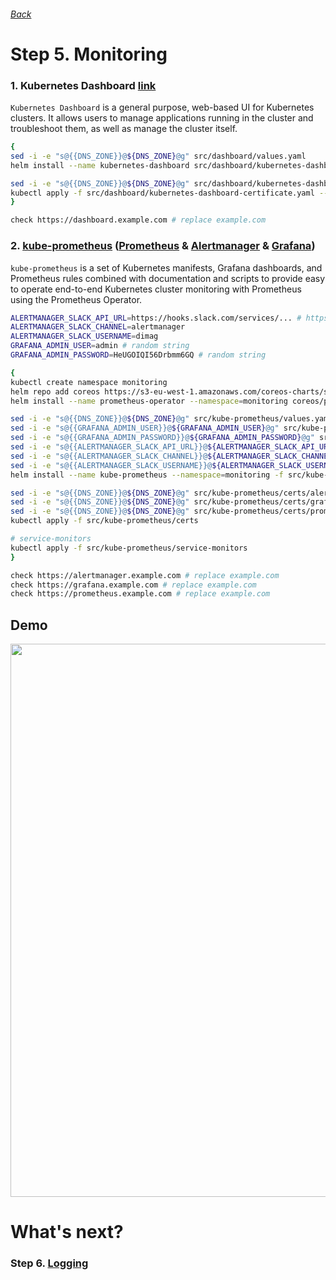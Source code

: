 ###### [Back](http://54.152.51.78:10080/ironjab/it-k8s/src/master/docs/step4.md)

# Step 5. Monitoring

### 1. Kubernetes Dashboard [link](https://github.com/kubernetes/dashboard)
`Kubernetes Dashboard` is a general purpose, web-based UI for Kubernetes clusters. It allows users to manage applications running in the cluster and troubleshoot them, as well as manage the cluster itself.

```sh
{
sed -i -e "s@{{DNS_ZONE}}@${DNS_ZONE}@g" src/dashboard/values.yaml
helm install --name kubernetes-dashboard src/dashboard/kubernetes-dashboard -f src/dashboard/values.yaml --namespace $NAMESPACE

sed -i -e "s@{{DNS_ZONE}}@${DNS_ZONE}@g" src/dashboard/kubernetes-dashboard-certificate.yaml
kubectl apply -f src/dashboard/kubernetes-dashboard-certificate.yaml --namespace=$NAMESPACE
}

check https://dashboard.example.com # replace example.com
```

### 2. [kube-prometheus](https://github.com/coreos/prometheus-operator/tree/master/contrib/kube-prometheus) ([Prometheus](https://prometheus.io/) & [Alertmanager](https://prometheus.io/docs/alerting/alertmanager/) & [Grafana](https://grafana.com/))
`kube-prometheus` is a set of Kubernetes manifests, Grafana dashboards, and Prometheus rules combined with documentation and scripts to provide easy to operate end-to-end Kubernetes cluster monitoring with Prometheus using the Prometheus Operator.

```sh
ALERTMANAGER_SLACK_API_URL=https://hooks.slack.com/services/... # https://api.slack.com/apps
ALERTMANAGER_SLACK_CHANNEL=alertmanager
ALERTMANAGER_SLACK_USERNAME=dimag
GRAFANA_ADMIN_USER=admin # random string
GRAFANA_ADMIN_PASSWORD=HeUGOIQI56Drbmm6GQ # random string

{
kubectl create namespace monitoring
helm repo add coreos https://s3-eu-west-1.amazonaws.com/coreos-charts/stable/
helm install --name prometheus-operator --namespace=monitoring coreos/prometheus-operator

sed -i -e "s@{{DNS_ZONE}}@${DNS_ZONE}@g" src/kube-prometheus/values.yaml
sed -i -e "s@{{GRAFANA_ADMIN_USER}}@${GRAFANA_ADMIN_USER}@g" src/kube-prometheus/values.yaml
sed -i -e "s@{{GRAFANA_ADMIN_PASSWORD}}@${GRAFANA_ADMIN_PASSWORD}@g" src/kube-prometheus/values.yaml
sed -i -e "s@{{ALERTMANAGER_SLACK_API_URL}}@${ALERTMANAGER_SLACK_API_URL}@g" src/kube-prometheus/values.yaml
sed -i -e "s@{{ALERTMANAGER_SLACK_CHANNEL}}@${ALERTMANAGER_SLACK_CHANNEL}@g" src/kube-prometheus/values.yaml
sed -i -e "s@{{ALERTMANAGER_SLACK_USERNAME}}@${ALERTMANAGER_SLACK_USERNAME}@g" src/kube-prometheus/values.yaml
helm install --name kube-prometheus --namespace=monitoring -f src/kube-prometheus/values.yaml coreos/kube-prometheus

sed -i -e "s@{{DNS_ZONE}}@${DNS_ZONE}@g" src/kube-prometheus/certs/alertmanager-certificate.yaml
sed -i -e "s@{{DNS_ZONE}}@${DNS_ZONE}@g" src/kube-prometheus/certs/grafana-certificate.yaml
sed -i -e "s@{{DNS_ZONE}}@${DNS_ZONE}@g" src/kube-prometheus/certs/prometheus-certificate.yaml
kubectl apply -f src/kube-prometheus/certs

# service-monitors
kubectl apply -f src/kube-prometheus/service-monitors
}

check https://alertmanager.example.com # replace example.com
check https://grafana.example.com # replace example.com
check https://prometheus.example.com # replace example.com
```

## Demo

<p align="center">
  <a target="_blank" href="https://asciinema.org/a/197035">
  <img src="https://asciinema.org/a/197035.png" width="885"></image>
  </a>
</p>

# What's next?

### Step 6. [Logging](http://54.152.51.78:10080/ironjab/it-k8s/src/master/docs/step6.md)
